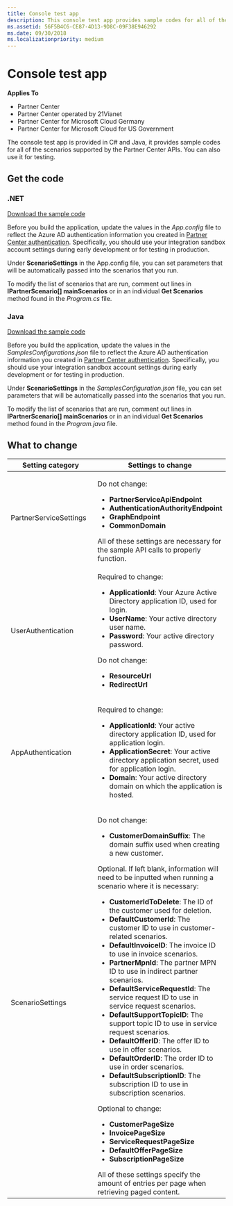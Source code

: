 ```yaml
---
title: Console test app
description: This console test app provides sample codes for all of the scenarios supported by the Partner Center APIs. You can also use it for testing.
ms.assetid: 56F5B4C6-CE87-4D13-9D8C-09F38E946292
ms.date: 09/30/2018
ms.localizationpriority: medium
---
```


# Console test app

**Applies To**

-   Partner Center
-   Partner Center operated by 21Vianet
-   Partner Center for Microsoft Cloud Germany
-   Partner Center for Microsoft Cloud for US Government

The console test app is provided in C# and Java, it provides sample codes for all of the scenarios supported by the Partner Center APIs. You can also use it for testing.

## <span id="Get_the_code"></span><span id="get_the_code"></span><span id="GET_THE_CODE"></span>Get the code

### .NET

[Download the sample code](http://go.microsoft.com/fwlink/p/?LinkId=746682)

Before you build the application, update the values in the *App.config* file to reflect the Azure AD authentication information you created in [Partner Center authentication](partner-center-authentication.md). Specifically, you should use your integration sandbox account settings during early development or for testing in production.

Under **ScenarioSettings** in the App.config file, you can set parameters that will be automatically passed into the scenarios that you run.

To modify the list of scenarios that are run, comment out lines in **IPartnerScenario\[\] mainScenarios** or in an individual **Get Scenarios** method found in the *Program.cs* file.

### Java

[Download the sample code](http://go.microsoft.com/fwlink/p/?LinkId=2026887)

Before you build the application, update the values in the *SamplesConfigurations.json* file to reflect the Azure AD authentication information you created in [Partner Center authentication](partner-center-authentication.md). Specifically, you should use your integration sandbox account settings during early development or for testing in production.

Under **ScenarioSettings** in the *SamplesConfiguration.json* file, you can set parameters that will be automatically passed into the scenarios that you run.

To modify the list of scenarios that are run, comment out lines in **IPartnerScenario\[\] mainScenarios** or in an individual **Get Scenarios** method found in the *Program.java* file.

## <span id="What_to_change"></span><span id="what_to_change"></span><span id="WHAT_TO_CHANGE"></span>What to change

<table>
<colgroup>
<col width="50%" />
<col width="50%" />
</colgroup>
<thead>
<tr class="header">
<th>Setting category</th>
<th>Settings to change</th>
</tr>
</thead>
<tbody>
<tr class="odd">
<td><p>PartnerServiceSettings</p></td>
<td><p>Do not change:</p>
<ul>
<li><strong>PartnerServiceApiEndpoint</strong></li>
<li><strong>AuthenticationAuthorityEndpoint</strong></li>
<li><strong>GraphEndpoint</strong></li>
<li><strong>CommonDomain</strong></li>
</ul>
All of these settings are necessary for the sample API calls to properly function.</td>
</tr>
<tr class="even">
<td><p>UserAuthentication</p></td>
<td><p>Required to change:</p>
<ul>
<li><strong>ApplicationId</strong>: Your Azure Active Directory application ID, used for login.</li>
<li><strong>UserName</strong>: Your active directory user name.</li>
<li><strong>Password</strong>: Your active directory password.</li>
</ul>
<p>Do not change:</p>
<ul>
<li><strong>ResourceUrl</strong></li>
<li><strong>RedirectUrl</strong></li>
</ul></td>
</tr>
<tr class="odd">
<td><p>AppAuthentication</p></td>
<td><p>Required to change:</p>
<ul>
<li><strong>ApplicationId</strong>: Your active directory application ID, used for application login.</li>
<li><strong>ApplicationSecret</strong>: Your active directory application secret, used for application login.</li>
<li><strong>Domain</strong>: Your active directory domain on which the application is hosted.</li>
</ul></td>
</tr>
<tr class="even">
<td><p>ScenarioSettings</p></td>
<td><p>Do not change:</p>
<ul>
<li><strong>CustomerDomainSuffix</strong>: The domain suffix used when creating a new customer.</li>
</ul>
<p>Optional. If left blank, information will need to be inputted when running a scenario where it is necessary:</p>
<ul>
<li><strong>CustomerIdToDelete</strong>: The ID of the customer used for deletion.</li>
<li><strong>DefaultCustomerId</strong>: The customer ID to use in customer-related scenarios.</li>
<li><strong>DefaultInvoiceID</strong>: The invoice ID to use in invoice scenarios.</li>
<li><strong>PartnerMpnId</strong>: The partner MPN ID to use in indirect partner scenarios.</li>
<li><strong>DefaultServiceRequestId</strong>: The service request ID to use in service request scenarios.</li>
<li><strong>DefaultSupportTopicID</strong>: The support topic ID to use in service request scenarios.</li>
<li><strong>DefaultOfferID</strong>: The offer ID to use in offer scenarios.</li>
<li><strong>DefaultOrderID</strong>: The order ID to use in order scenarios.</li>
<li><strong>DefaultSubscriptionID</strong>: The subscription ID to use in subscription scenarios.</li>
</ul>
<p>Optional to change:</p>
<ul>
<li><strong>CustomerPageSize</strong></li>
<li><strong>InvoicePageSize</strong></li>
<li><strong>ServiceRequestPageSize</strong></li>
<li><strong>DefaultOfferPageSize</strong></li>
<li><strong>SubscriptionPageSize</strong></li>
</ul>
All of these settings specify the amount of entries per page when retrieving paged content.</td>
</tr>
</tbody>
</table>